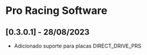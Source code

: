 # Pro Racing Software

## [0.3.0.1] - 28/08/2023

 - Adicionado suporte para placas DIRECT_DRIVE_PRS